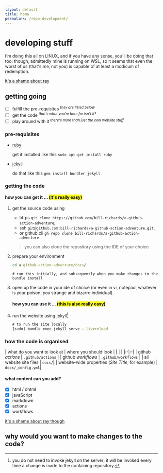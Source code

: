 ```yaml
---
layout: default
title: home
permalink: /repo-development/
---
```


# developing stuff

i'm doing this all on LINUX, and if you have any sense, you'll be doing that too: though, admittedly mine is running on WSL, so it seems that even the worst of us (that's me, not you) is capable of at least a modicum of redemption.

[it's a shame about ray](ray.md)

## getting going

- [ ] fulfill the pre-requisites <sup>_they are listed below_</sup>
- [ ] get the code <sup>_that's what you're here for isn't it?_</sup>
- [ ] play around with it <sup>_there's more than just the cool website stuff_<sup>

### pre-requisites

- [ruby](https://www.ruby-lang.org/en/documentation/installation/)

  get it installed like this `sudo apt-get install ruby`

- [jekyll](https://jekyllrb.com/)
  
  do that like this `gem install bundler jekyll`

### getting the code

#### how you can get it ... <mark>(it's really easy)</mark>

1. get the source code using

    - https `git clone https://github.com/bill-richards/a-github-action-adventure`, 
    - ssh `git@github.com:bill-richards/a-github-action-adventure.git`, 
    - or github.cli `gh repo clone bill-richards/a-github-action-adventure`

   > you can also clone the repository using the IDE of your choice

2. prepare your environment

   ```cmd
   cd a-github-action-adventure/docs/

   # run this initially, and subsequently when you make changes to the Gemfile
   bundle install
   ```

3. open up the code in your ide of choice (or even in vi, notepad, whatever is your poison, you strange and bizarre individual).

   #### how you can use it ... <mark>(this is also really easy)</mark>

4. run the website using jekyll[^1]

   ```cmd
   # to run the site locally
   [sudo] bundle exec jekyll serve --livereload
   ```

### how the code is organised

| what do you want to look at | where you should look | | | |
|:-|:-|
| github _actions_ | `.github/actions` |
| github _workflows_ | `.github/workflows` |
| all website site files | `docs/`|
| website-wide properties (_Site Title_, for example) | `docs/_config.yml`|

#### what content can you add?

- [x] html / dhtml
- [x] javaScript
- [x] markdown
- [x] actions
- [x] workflows

[it's a shame about ray though](ray.md)

## why would you want to make changes to the code?

 [^1]: you do not need to invoke jekyll on the server; it will be invoked every time a change is made to the containing repository.